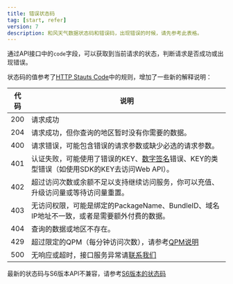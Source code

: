 ```yaml
---
title: 错误状态码
tag: [start, refer]
version: 7
description: 和风天气数据状态码和错误码，出现错误的时候，请先参考此表格。
---
```


通过API接口中的`code`字段，可以获取到当前请求的状态，判断请求是否成功或出现错误。

状态码的值参考了[HTTP Stauts Code](https://en.wikipedia.org/wiki/List_of_HTTP_status_codes)中的规则，增加了一些新的解释说明：

| 代码 | 说明                            |
| ---- | -------------------------------- |
|200|请求成功|
|204|请求成功，但你查询的地区暂时没有你需要的数据。|
| 400 | 请求错误，可能包含错误的请求参数或缺少必选的请求参数。   |
| 401  | 认证失败，可能使用了错误的KEY、[数字签名](/docs/faq/technical#signature-authentication)错误、KEY的类型错误（如使用SDK的KEY去访问Web API）。    |
| 402   | 超过访问次数或余额不足以支持继续访问服务，你可以充值、升级访问量或等待访问量重置。 |
| 403  | 无访问权限，可能是绑定的PackageName、BundleID、域名IP地址不一致，或者是需要额外付费的数据。        |
|404| 查询的数据或地区不存在。  |
| 429   | 超过限定的QPM（每分钟访问次数），请参考[QPM说明](/docs/start/glossary#qpm)   |
| 500  | 无响应或超时，接口服务异常请[联系我们](https://www.heweather.com/contact)                                                                             |

最新的状态码与S6版本API不兼容，请参考[S6版本的状态码](/docs/legacy/api/s6#status-code)